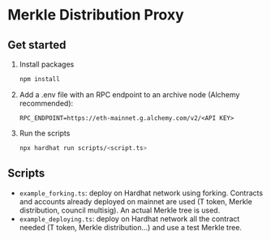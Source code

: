 # Merkle Distribution Proxy

## Get started

1. Install packages
    ```bash
    npm install
    ```

2. Add a .env file with an RPC endpoint to an archive node (Alchemy recommended):
   ```
   RPC_ENDPOINT=https://eth-mainnet.g.alchemy.com/v2/<API KEY>
   ```

3. Run the scripts
   ```bash
   npx hardhat run scripts/<script.ts>
   ```

## Scripts
- `example_forking.ts`: deploy on Hardhat network using forking. Contracts and accounts already deployed on mainnet are used (T token, Merkle distribution, council multisig). An actual Merkle tree is used.
- `example_deploying.ts`: deploy on Hardhat network all the contract needed (T token, Merkle distribution...) and use a test Merkle tree.

